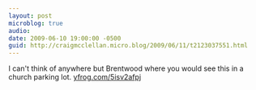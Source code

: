 ```yaml
---
layout: post
microblog: true
audio: 
date: 2009-06-10 19:00:00 -0500
guid: http://craigmcclellan.micro.blog/2009/06/11/t2123037551.html
---
```

I can't think of anywhere but Brentwood where you would see this in a church parking lot.  [yfrog.com/5isv2afpj](http://yfrog.com/5isv2afpj)
